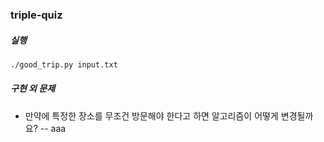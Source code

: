 ### triple-quiz

##### 실행
```bash
./good_trip.py input.txt
```

##### 구현 외 문제
- 만약에 특정한 장소를 무조건 방문해야 한다고 하면 알고리즘이 어떻게 변경될까요?
-- aaa

